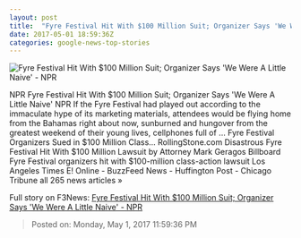 ```yaml
---
layout: post
title:  "Fyre Festival Hit With $100 Million Suit; Organizer Says 'We Were A Little Naive' - NPR"
date: 2017-05-01 18:59:36Z
categories: google-news-top-stories
---
```


![Fyre Festival Hit With $100 Million Suit; Organizer Says 'We Were A Little Naive' - NPR](https://media.npr.org/assets/img/2017/05/01/ap_17119567042154_wide-ed75b73790cfdc4b4ac3d94f6c3aff8e4b5dd723.jpg?s=1400)

NPR Fyre Festival Hit With $100 Million Suit; Organizer Says 'We Were A Little Naive' NPR If the Fyre Festival had played out according to the immaculate hype of its marketing materials, attendees would be flying home from the Bahamas right about now, sunburned and hungover from the greatest weekend of their young lives, cellphones full of ... Fyre Festival Organizers Sued in $100 Million Class... RollingStone.com Disastrous Fyre Festival Hit With $100 Million Lawsuit by Attorney Mark Geragos Billboard Fyre Festival organizers hit with $100-million class-action lawsuit Los Angeles Times E! Online - BuzzFeed News - Huffington Post - Chicago Tribune all 265 news articles »


Full story on F3News: [Fyre Festival Hit With $100 Million Suit; Organizer Says 'We Were A Little Naive' - NPR](http://www.f3nws.com/n/GyMRED)

> Posted on: Monday, May 1, 2017 11:59:36 PM
